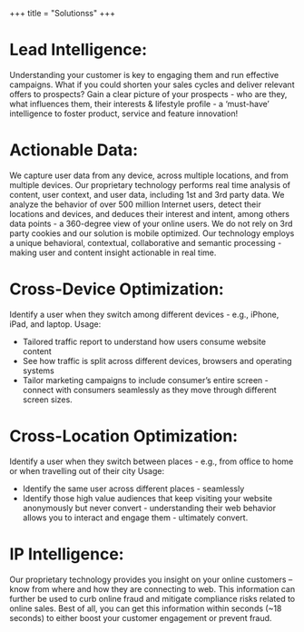 +++
title = "Solutionss"
+++

# Lead Intelligence:
<p>Understanding your customer is key to engaging them and run effective campaigns. What if you could shorten your sales cycles and deliver relevant offers to prospects? Gain a clear picture of your prospects - who are they, what influences them, their interests & lifestyle profile - a ‘must-have’ intelligence to foster product, service and feature innovation!</p>

# Actionable Data:
<p>We capture user data from any device, across multiple locations, and from multiple devices. Our proprietary technology performs real time analysis of content, user context, and user data, including 1st and 3rd party data. We analyze the behavior of over 500 million Internet users, detect their locations and devices, and deduces their interest and intent, among others data points - a 360-degree view of your online users. We do not rely on 3rd party cookies and our solution is mobile optimized. Our technology employs a unique behavioral, contextual, collaborative and semantic processing - making user and content insight actionable in real time.</p>

# Cross-Device Optimization:
Identify a user when they switch among different devices - e.g., iPhone, iPad, and laptop.
Usage:
*   Tailored traffic report to understand how users consume website content
*   See how traffic is split across different devices, browsers and operating systems
*   Tailor marketing campaigns to include consumer’s entire screen - connect with consumers seamlessly as they move through different screen sizes.

# Cross-Location Optimization:
Identify a user when they switch between places - e.g., from office to home or when travelling out of their city
Usage:
*   Identify the same user across different places - seamlessly
*   Identify those high value audiences that keep visiting your website anonymously but never convert - understanding their web behavior allows you to interact and engage them - ultimately convert.

# IP Intelligence:
<p>Our proprietary technology provides you insight on your online customers – know from where and how they are connecting to web. This information can further be used to curb online fraud and mitigate compliance risks related to online sales. Best of all, you can get this information within seconds (~18 seconds) to either boost your customer engagement or prevent fraud.</p>
